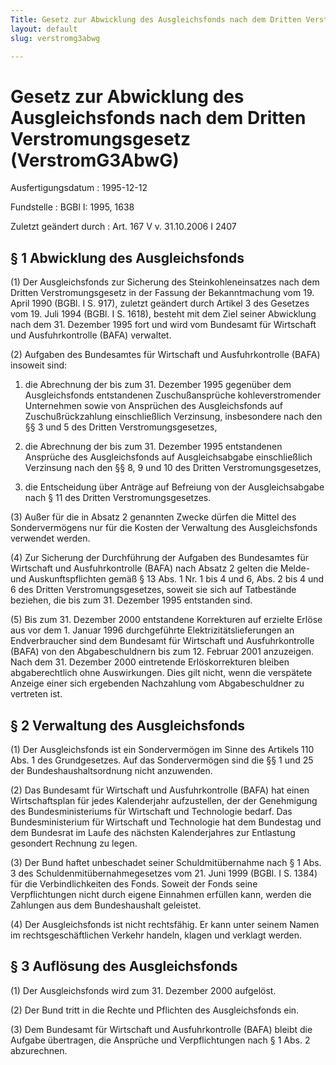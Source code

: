 ```yaml
---
Title: Gesetz zur Abwicklung des Ausgleichsfonds nach dem Dritten Verstromungsgesetz
layout: default
slug: verstromg3abwg

---
```


# Gesetz zur Abwicklung des Ausgleichsfonds nach dem Dritten Verstromungsgesetz (VerstromG3AbwG)

Ausfertigungsdatum
:   1995-12-12

Fundstelle
:   BGBl I: 1995, 1638

Zuletzt geändert durch
:   Art. 167 V v. 31.10.2006 I 2407


## § 1 Abwicklung des Ausgleichsfonds

(1) Der Ausgleichsfonds zur Sicherung des Steinkohleneinsatzes nach
dem Dritten Verstromungsgesetz in der Fassung der Bekanntmachung vom
19\. April 1990 (BGBl. I S. 917), zuletzt geändert durch Artikel 3 des
Gesetzes vom 19. Juli 1994 (BGBl. I S. 1618), besteht mit dem Ziel
seiner Abwicklung nach dem 31. Dezember 1995 fort und wird vom
Bundesamt für Wirtschaft und Ausfuhrkontrolle (BAFA) verwaltet.

(2) Aufgaben des Bundesamtes für Wirtschaft und Ausfuhrkontrolle
(BAFA) insoweit sind:

1.  die Abrechnung der bis zum 31. Dezember 1995 gegenüber dem
    Ausgleichsfonds entstandenen Zuschußansprüche kohleverstromender
    Unternehmen sowie von Ansprüchen des Ausgleichsfonds auf
    Zuschußrückzahlung einschließlich Verzinsung, insbesondere nach den §§
    3 und 5 des Dritten Verstromungsgesetzes,


2.  die Abrechnung der bis zum 31. Dezember 1995 entstandenen Ansprüche
    des Ausgleichsfonds auf Ausgleichsabgabe einschließlich Verzinsung
    nach den §§ 8, 9 und 10 des Dritten Verstromungsgesetzes,


3.  die Entscheidung über Anträge auf Befreiung von der Ausgleichsabgabe
    nach § 11 des Dritten Verstromungsgesetzes.




(3) Außer für die in Absatz 2 genannten Zwecke dürfen die Mittel des
Sondervermögens nur für die Kosten der Verwaltung des Ausgleichsfonds
verwendet werden.

(4) Zur Sicherung der Durchführung der Aufgaben des Bundesamtes für
Wirtschaft und Ausfuhrkontrolle (BAFA) nach Absatz 2 gelten die Melde-
und Auskunftspflichten gemäß § 13 Abs. 1 Nr. 1 bis 4 und 6, Abs. 2 bis
4 und 6 des Dritten Verstromungsgesetzes, soweit sie sich auf
Tatbestände beziehen, die bis zum 31. Dezember 1995 entstanden sind.

(5) Bis zum 31. Dezember 2000 entstandene Korrekturen auf erzielte
Erlöse aus vor dem 1. Januar 1996 durchgeführte
Elektrizitätslieferungen an Endverbraucher sind dem Bundesamt für
Wirtschaft und Ausfuhrkontrolle (BAFA) von den Abgabeschuldnern bis
zum 12. Februar 2001 anzuzeigen. Nach dem 31. Dezember 2000
eintretende Erlöskorrekturen bleiben abgaberechtlich ohne
Auswirkungen. Dies gilt nicht, wenn die verspätete Anzeige einer sich
ergebenden Nachzahlung vom Abgabeschuldner zu vertreten ist.


## § 2 Verwaltung des Ausgleichsfonds

(1) Der Ausgleichsfonds ist ein Sondervermögen im Sinne des Artikels
110 Abs. 1 des Grundgesetzes. Auf das Sondervermögen sind die §§ 1 und
25 der Bundeshaushaltsordnung nicht anzuwenden.

(2) Das Bundesamt für Wirtschaft und Ausfuhrkontrolle (BAFA) hat einen
Wirtschaftsplan für jedes Kalenderjahr aufzustellen, der der
Genehmigung des Bundesministeriums für Wirtschaft und Technologie
bedarf. Das Bundesministerium für Wirtschaft und Technologie hat dem
Bundestag und dem Bundesrat im Laufe des nächsten Kalenderjahres zur
Entlastung gesondert Rechnung zu legen.

(3) Der Bund haftet unbeschadet seiner Schuldmitübernahme nach § 1
Abs. 3 des Schuldenmitübernahmegesetzes vom 21. Juni 1999 (BGBl. I S.
1384) für die Verbindlichkeiten des Fonds. Soweit der Fonds seine
Verpflichtungen nicht durch eigene Einnahmen erfüllen kann, werden die
Zahlungen aus dem Bundeshaushalt geleistet.

(4) Der Ausgleichsfonds ist nicht rechtsfähig. Er kann unter seinem
Namen im rechtsgeschäftlichen Verkehr handeln, klagen und verklagt
werden.


## § 3 Auflösung des Ausgleichsfonds

(1) Der Ausgleichsfonds wird zum 31. Dezember 2000 aufgelöst.

(2) Der Bund tritt in die Rechte und Pflichten des Ausgleichsfonds
ein.

(3) Dem Bundesamt für Wirtschaft und Ausfuhrkontrolle (BAFA) bleibt
die Aufgabe übertragen, die Ansprüche und Verpflichtungen nach § 1
Abs. 2 abzurechnen.

